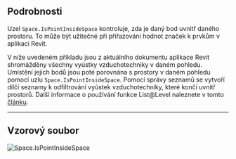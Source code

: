 ## Podrobnosti
Uzel `Space.IsPointInsideSpace` kontroluje, zda je daný bod uvnitř daného prostoru. To může být užitečné při přiřazování hodnot značek k prvkům v aplikaci Revit.

V níže uvedeném příkladu jsou z aktuálního dokumentu aplikace Revit shromážděny všechny vyústky vzduchotechniky v daném pohledu. Umístění jejich bodů jsou poté porovnána s prostory v daném pohledu pomocí uzlu `Space.IsPointInsideSpace`. Pomocí správy seznamů se vytvoří dílčí seznamy k odfiltrování vyústek vzduchotechniky, které končí uvnitř prostorů. Další informace o používání funkce List@Level naleznete v tomto [článku](https://primer2.dynamobim.org/5_essential_nodes_and_concepts/5-4_designing-with-lists/3-lists-of-lists#list-level).
___
## Vzorový soubor

![Space.IsPointInsideSpace](./Revit.Elements.Space.IsPointInsideSpace_img.jpg)
